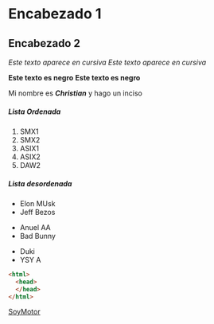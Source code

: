 # Encabezado 1
## Encabezado 2

*Este texto aparece en cursiva*
_Este texto aparece en cursiva_

**Este texto es negro**
__Este texto es negro__

Mi nombre es __*Christian*__ y hago un inciso

##### Lista Ordenada
1. SMX1 
2. SMX2
3. ASIX1
4. ASIX2
5. DAW2

##### Lista desordenada
* Elon MUsk
* Jeff Bezos
- Anuel AA
- Bad Bunny
+ Duki
+ YSY A

```html
<html>
  <head>
  </head>
</html>
```
[SoyMotor](https://soymotor.com/noticias "Noticias SoyMotor")


